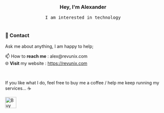 <div align="center">
  <br>
  <br>
  <h3 >Hey, I'm Alexander</h3>
  <samp>I am interested in technology</samp>
  <br>
  <br>
</div>

### 💬 Contact
Ask me about anything, I am happy to help;  

📫 How to **reach me** : &#97;&#108;ex&#64;&#114;&#101;&#118;&#117;n&#105;&#120;.&#99;om  
🌐 **Visit** my website : https://revunix.com

<br>

If you like what I do, feel free to buy me a coffee / help me keep running my services... ☕

<a href='https://ko-fi.com/revunix' target='_blank'><img height='36' style='border:0px;height:36px;' src='https://cdn.ko-fi.com/cdn/kofi1.png?v=3' border='0' alt='Buy Me a Coffee' /></a>
